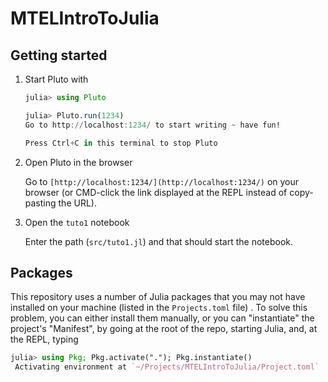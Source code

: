 # MTELIntroToJulia


## Getting started

1. Start Pluto with

    ```julia
    julia> using Pluto

    julia> Pluto.run(1234)
    Go to http://localhost:1234/ to start writing ~ have fun!

    Press Ctrl+C in this terminal to stop Pluto
    ```

2. Open Pluto in the browser

    Go to `[http://localhost:1234/](http://localhost:1234/)` on your browser
    (or CMD-click the link displayed at the REPL instead of copy-pasting the URL).

3. Open the `tuto1` notebook

    Enter the path (`src/tuto1.jl`) and that should start the notebook.

## Packages

This repository uses a number of Julia packages that you may not have installed on your machine (listed in the `Projects.toml` file) . To solve this problem, you can either install them manually, or you can "instantiate" the project's "Manifest", by going at the root of the repo, starting Julia, and, at the REPL, typing

```julia
julia> using Pkg; Pkg.activate("."); Pkg.instantiate()
 Activating environment at `~/Projects/MTELIntroToJulia/Project.toml`
```

